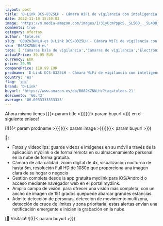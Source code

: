 ```yaml
---
layout: post
title: 'D-Link DCS-8325LH - Cámara WiFi de vigilancia con inteligencia artificial para Alexa o Google Home  FHD 1080p  visión nocturna  grabación en la nube  detección de personas  encriptación WPA3 '
date: 2022-11-18 15:59:03
image: 'https://m.media-amazon.com/images/I/31yUcmPppcS._SL500_._SL400_.jpg'
comments: true
category: ofertas
author: 'tole.es'
slug: 'B082KZNNLH-es D-Link DCS-8325LH - Cámara WiFi de vigilancia con...'
sku: 'B082KZNNLH-es'
tags: [ 'Cámaras bala de vigilancia','Cámaras de vigilancia','Electrónica','Fotografía y videocámaras','alexa','d-link','google','home','🇪🇸', ]
actualPrice: 39.95 EUR
currency: EUR
price: 39.95
comparePrice: 118.99 EUR
prodname: 'D-Link DCS-8325LH - Cámara WiFi de vigilancia con inteligencia artificial para Alexa o Google Home  FHD 1080p  visión nocturna  grabación en la nube  detección de personas  encriptación WPA3 '
country: 'es'
flag: '🇪🇸'
brand: 'D-Link'
buyurl: 'https://www.amazon.es/dp/B082KZNNLH/?tag=tolees-21'
descuento: '66.43'
average: '86.0033333333333'
---
```


Ahora mismo tienes [{{< param title >}}]({{< param buyurl >}}) en el siguiente enlace!

[![{{< param prodname >}}]({{< param image >}})]({{< param buyurl >}})

🔎:

- Fotos y videoclips: guarde videos e imágenes en su móvil a través de la aplicación mydlink o de forma remota en su almacenamiento personal en la nube de forma gratuita.
- Cámara de alta calidad: zoom digital de 4x, visualización nocturna de hasta 5m, resolución Full HD de 1080p que proporciona una imagen clara de su hogar o negocio
- Gestión completa desde la app gratuita mydlink para iOS/Android o acceso mediante navegador web en el portal mydlink.
- Amplio campo de visión: para ofrecer una visión más completa, con un ancho de imagen de 151 grados quepuede abarcar grandes estancias.
- Admite detección de personas, detección de movimiento multizona, detección de cruce de límites y zona prioritaria, estas alertas envian una notificación emergente e inician la grabación en la nube.

[🛒 Visítala!!!]({{< param buyurl >}})

